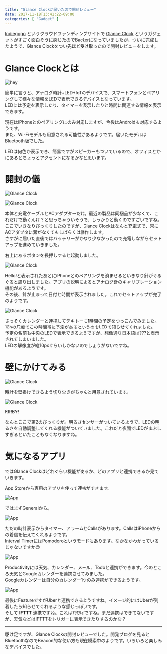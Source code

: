 ```yaml
---
title: "Glance Clockが届いたので開封レビュー"
date: 2017-11-18T13:41:22+09:00
categories: [ "Gadget" ]
---
```


[Indiegogo](https://www.indiegogo.com) というクラウドファンディングサイトで [Glance Clock](https://www.indiegogo.com/projects/glance-see-what-you-need-when-you-need-it-smartphone) というガジェットがすごく面白そうに感じたのでBackerになっていましたが、ついに完成したようで、Glance Clockをつい先ほど受け取ったので開封レビューをします。

# Glance Clockとは
![hey](https://c1.iggcdn.com/indiegogo-media-prod-cld/image/upload/c_fill,f_auto,h_240,w_320/v1507880709/jskankc7jhkndv2rrrr4.jpg)

簡単に言うと、アナログ時計+LED+IoTのデバイスで、スマートフォンとペアリングして様々な情報をLEDで表示できるデバイスとなっています。  
LEDには予定を表示したり、タイマーを表示したりと時間に関連する情報を表示できます。

現在はiPhoneとのペアリングにのみ対応しますが、今後はAndroidも対応するようです。  
また、Wi-Fiモデルも用意される可能性があるようです。届いたモデルはBluetooth版でした。

LEDは何色か表示でき、簡易ですがスピーカーもついているので、オフィスとかにあるとちょっとアクセントになるかなと思います。

# 開封の儀
![Glance Clock](../../images/2017-11-18/glance1.jpg)

![Glance Clock](../../images/2017-11-18/glance2.jpg)

本体と充電ケーブルとACアダプターだけ。最近の製品は同梱品が少なくて、これだけで動くんけ？と思っちゃういそうで、しっかりと動くのですごいですね。  
ここでいきなりびっくりしたのですが、Glance Clockはなんと充電式で、常にACアダプタに繋がなくてもしばらくは動作します。  
さすがに届いた直後ではバッテリーがかなり少なかったので充電しながらセットアップを進めていきました。

右上にあるボタンを長押しすると起動しました。

![Glance Clock](../../images/2017-11-18/glance3.jpg)

Hello!と表示されたあとにiPhoneとのペアリングを済ませるといきなり針がぐるぐると周り出しました。アプリの説明によるとアナログ針のキャリブレーション機能があるようです。  
その後、針が止まって日付と時間が表示されました。これでセットアップが完了のようです。

![Glance Clock](../../images/2017-11-18/glance4.jpg)

さっそくカレンダーと連携してテキトーに1時間の予定をつっこんでみました。12hの尺度でこの時間帯に予定があるというのをLEDで知らせてくれました。  
予定の名前も中央のLEDで表示できるようですが、想像通り日本語は???と表示されてしまいました。  
LEDの解像度が縦10pxぐらいしかないのでしょうがないですね。

# 壁にかけてみる
![Glance Clock](../../images/2017-11-18/glance5.jpg)

時計を壁掛けできるよう切り欠きがちゃんと用意されています。

![Glance Clock](../../images/2017-11-18/glance6.jpg)

~~KIRBY!~~

なんとここで第2のびっくりが。明るさセンサーがついているようで、LEDの明るさを自動調整してくれる機能がついていました。これだと夜間でLEDがまぶしすぎるといたこともなくなりますね。

# 気になるアプリ

ではGlance Clockはどれぐらい機能があるか、どのアプリと連携できるか見ていきます。

App Storeから専用のアプリを使って連携ができます。

![App](../../images/2017-11-18/app1.png)

ではまずGeneralから。

![App](../../images/2017-11-18/app2.png)

ただの時計表示からタイマー、アラームとCallsがあります。CallsはiPhoneからの着信を伝えてくれるようです。  
Interval TimerにはPomodoroというモードもあります。なかなかわかっているじゃないですか😊

![App](../../images/2017-11-18/app4.png)

Productivityには天気、カレンダー、メール、Todoと連携ができます。今のところ天気とGoogleカレンダーを連携させてみました。  
Googleカレンダーは自分のカレンダー1つのみ連携ができるようです。

![App](../../images/2017-11-18/app3.png)

最後にFeatureですがUberと連携できるようですね。イメージ的にはUberが到着したら知らせてくれるような感じっぽいです。  
そして **IFTTT** 連携ですね。これはｱﾂﾓﾘｨ!ですね。まだ連携はできてないですが、天気などはIFTTTをトリガーに表示できたりするのかな？

---

駆け足ですが、Glance Clockの開封レビューでした。開発ブログを見るとBluetoothなのでBeacon的な使い方も現在模索中のようです。いろいろと楽しみなデバイスでした。
